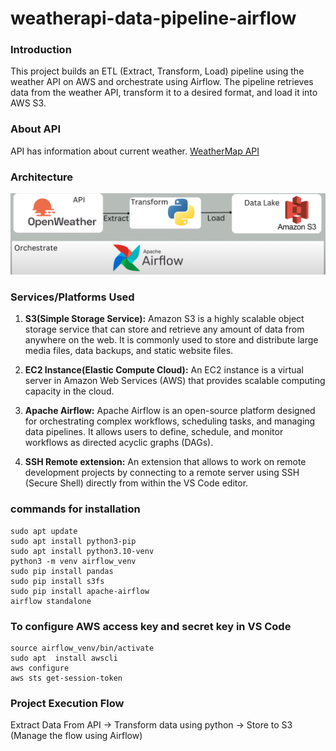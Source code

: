 # weatherapi-data-pipeline-airflow

### Introduction
This project builds an ETL (Extract, Transform, Load) pipeline using the weather API on AWS and orchestrate using Airflow. The pipeline retrieves data from the weather API, transform it to a desired format, and load it into AWS S3.  

### About API
API has information about current weather. [WeatherMap API](https://openweathermap.org/api)

### Architecture
![Architecture Diagram](https://github.com/vponkia/weatherapi-data-pipeline-airflow/blob/main/Data%20Pipeline%20Flow.png)

### Services/Platforms Used
1. **S3(Simple Storage Service):** Amazon S3 is a highly scalable object storage service that can store and retrieve any amount of data from anywhere on the web. It is commonly used to store and distribute large media files, data backups, and static website files.

2. **EC2 Instance(Elastic Compute Cloud):** An EC2 instance is a virtual server in Amazon Web Services (AWS) that provides scalable computing capacity in the cloud.

3. **Apache Airflow:** Apache Airflow is an open-source platform designed for orchestrating complex workflows, scheduling tasks, and managing data pipelines. It allows users to define, schedule, and monitor workflows as directed acyclic graphs (DAGs).

4. **SSH Remote extension:** An extension that allows to work on remote development projects by connecting to a remote server using SSH (Secure Shell) directly from within the VS Code editor.

### commands for installation

```
sudo apt update
sudo apt install python3-pip
sudo apt install python3.10-venv
python3 -m venv airflow_venv
sudo pip install pandas
sudo pip install s3fs
sudo pip install apache-airflow
airflow standalone
```

### To configure AWS access key and secret key in VS Code

```
source airflow_venv/bin/activate
sudo apt  install awscli
aws configure
aws sts get-session-token
```

### Project Execution Flow
Extract Data From API -> Transform data using python -> Store to S3 (Manage the flow using Airflow)
